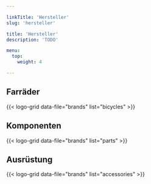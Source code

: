 ```yaml
---

linkTitle: 'Hersteller'
slug: 'hersteller'

title: 'Hersteller' 
description: 'TODO'

menu:
  top:
    weight: 4

---
```



## Farräder

{{< logo-grid data-file="brands" list="bicycles" >}}


## Komponenten

{{< logo-grid data-file="brands" list="parts" >}}


## Ausrüstung

{{< logo-grid data-file="brands" list="accessories" >}}
